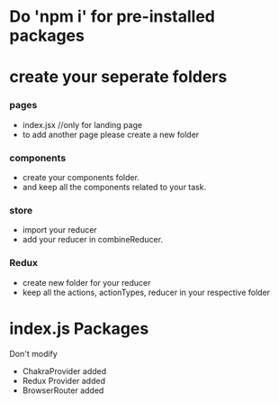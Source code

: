 # Do 'npm i' for pre-installed packages

# create your seperate folders

<h3>pages</h3>

<ul>
 <li>index.jsx   //only for landing page</li>
 <li>to add another page please create a new folder</li>
</ul>

<h3>components</h3>

<ul>
 <li>create your components folder.</li>
 <li>and keep all the components related to your task.</li>
</ul>

<h3>store</h3>

<ul>
 <li>import your reducer </li>
 <li>add your reducer in combineReducer.</li>
</ul>

<h3>Redux</h3>

<ul>
 <li>create new folder for your reducer</li>
 <li>keep all the actions, actionTypes, reducer in your respective folder</li>
</ul>

# index.js Packages

Don't modify

 <ul>
 <li>ChakraProvider added</li>
 <li>Redux Provider added</li>
 <li>BrowserRouter added</li>
</ul>
